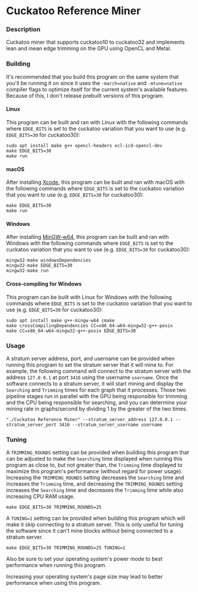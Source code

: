 # Cuckatoo Reference Miner

### Description
Cuckatoo miner that supports cuckatoo10 to cuckatoo32 and implements lean and mean edge trimming on the GPU using OpenCL and Metal.

### Building
It's recommended that you build this program on the same system that you'll be running it on since it uses the `-march=native` and `-mtune=native` compiler flags to optimize itself for the current system's available features. Because of this, I don't release prebuilt versions of this program.

#### Linux
This program can be built and ran with Linux with the following commands where `EDGE_BITS` is set to the cuckatoo variation that you want to use (e.g. `EDGE_BITS=30` for cuckatoo30):
```
sudo apt install make g++ opencl-headers ocl-icd-opencl-dev
make EDGE_BITS=30
make run
```

#### macOS
After installing [Xcode](https://developer.apple.com/xcode), this program can be built and ran with macOS with the following commands where `EDGE_BITS` is set to the cuckatoo variation that you want to use (e.g. `EDGE_BITS=30` for cuckatoo30):
```
make EDGE_BITS=30
make run
```

#### Windows
After installing [MinGW-w64](https://winlibs.com), this program can be built and ran with Windows with the following commands where `EDGE_BITS` is set to the cuckatoo variation that you want to use (e.g. `EDGE_BITS=30` for cuckatoo30):
```
mingw32-make windowsDependencies
mingw32-make EDGE_BITS=30
mingw32-make run
```

#### Cross-compiling for Windows
This program can be built with Linux for Windows with the following commands where `EDGE_BITS` is set to the cuckatoo variation that you want to use (e.g. `EDGE_BITS=30` for cuckatoo30):
```
sudo apt install make g++-mingw-w64 cmake
make crossCompilingDependencies CC=x86_64-w64-mingw32-g++-posix
make CC=x86_64-w64-mingw32-g++-posix EDGE_BITS=30
```

### Usage
A stratum server address, port, and username can be provided when running this program to set the stratum server that it will mine to. For example, the following command will connect to the stratum server with the address `127.0.0.1` at port `3416` using the username `username`. Once the software connects to a stratum server, it will start mining and display the `Searching` and `Trimming` times for each graph that it processes. Those two pipeline stages run in parallel with the GPU being responsible for trimming and the CPU being responsible for searching, and you can determine your mining rate in graphs/second by dividing 1 by the greater of the two times.
```
"./Cuckatoo Reference Miner" --stratum_server_address 127.0.0.1 --stratum_server_port 3416 --stratum_server_username username
```

### Tuning
A `TRIMMING_ROUNDS` setting can be provided when building this program that can be adjusted to make the `Searching` time displayed when running this program as close to, but not greater than, the `Trimming` time displayed to maximize this program's performance (without regard for power usage). Increasing the `TRIMMING_ROUNDS` setting decreases the `Searching` time and increases the `Trimming` time, and decreasing the `TRIMMING_ROUNDS` setting increases the `Searching` time and decreases the `Trimming` time while also increasing CPU RAM usage.
```
make EDGE_BITS=30 TRIMMING_ROUNDS=25
```
A `TUNING=1` setting can be provided when building this program which will make it skip connecting to a stratum server. This is only useful for tuning the software since it can't mine blocks without being connected to a stratum server.
```
make EDGE_BITS=30 TRIMMING_ROUNDS=25 TUNING=1
```

Also be sure to set your operating system's power mode to best performance when running this program.

Increasing your operating system's page size may lead to better performance when using this program.
